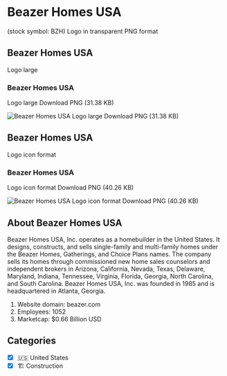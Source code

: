 # Beazer Homes USA
 (stock symbol: BZH) Logo in transparent PNG format

## Beazer Homes USA
 Logo large

### Beazer Homes USA
 Logo large Download PNG (31.38 KB)

![Beazer Homes USA
 Logo large Download PNG (31.38 KB)](/img/orig/BZH_BIG-ef4b6171.png)

## Beazer Homes USA
 Logo icon format

### Beazer Homes USA
 Logo icon format Download PNG (40.26 KB)

![Beazer Homes USA
 Logo icon format Download PNG (40.26 KB)](/img/orig/BZH-418b1d1d.png)

## About Beazer Homes USA


Beazer Homes USA, Inc. operates as a homebuilder in the United States. It designs, constructs, and sells single-family and multi-family homes under the Beazer Homes, Gatherings, and Choice Plans names. The company sells its homes through commissioned new home sales counselors and independent brokers in Arizona, California, Nevada, Texas, Delaware, Maryland, Indiana, Tennessee, Virginia, Florida, Georgia, North Carolina, and South Carolina. Beazer Homes USA, Inc. was founded in 1985 and is headquartered in Atlanta, Georgia.

1. Website domain: beazer.com
2. Employees: 1052
3. Marketcap: $0.66 Billion USD


## Categories
- [x] 🇺🇸 United States
- [x] 🏗 Construction
